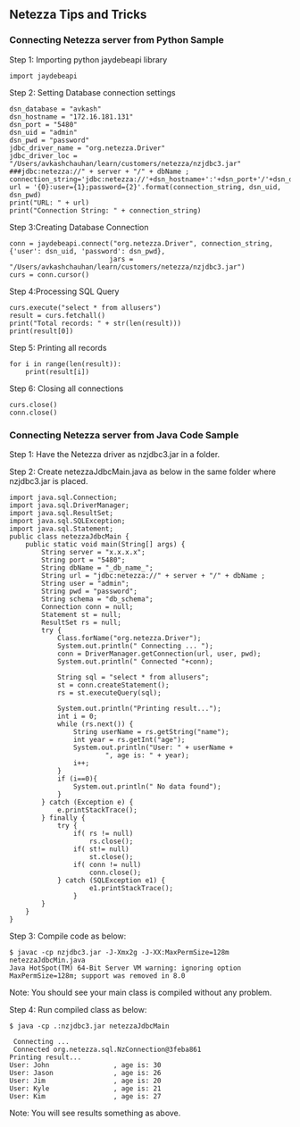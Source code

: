 ## Netezza Tips and Tricks ##

### Connecting Netezza server from Python Sample ###

Step 1: Importing python jaydebeapi library
```
import jaydebeapi
```
Step 2: Setting Database connection settings
```
dsn_database = "avkash"            
dsn_hostname = "172.16.181.131" 
dsn_port = "5480"                
dsn_uid = "admin"        
dsn_pwd = "password"      
jdbc_driver_name = "org.netezza.Driver"
jdbc_driver_loc = "/Users/avkashchauhan/learn/customers/netezza/nzjdbc3.jar"
###jdbc:netezza://" + server + "/" + dbName ;
connection_string='jdbc:netezza://'+dsn_hostname+':'+dsn_port+'/'+dsn_database
url = '{0}:user={1};password={2}'.format(connection_string, dsn_uid, dsn_pwd)
print("URL: " + url)
print("Connection String: " + connection_string)
```
Step 3:Creating Database Connection
```
conn = jaydebeapi.connect("org.netezza.Driver", connection_string, {'user': dsn_uid, 'password': dsn_pwd},
                         jars = "/Users/avkashchauhan/learn/customers/netezza/nzjdbc3.jar")
curs = conn.cursor()
```
Step 4:Processing SQL Query
```
curs.execute("select * from allusers")
result = curs.fetchall()
print("Total records: " + str(len(result)))
print(result[0])
```
Step 5: Printing all records
```
for i in range(len(result)):
    print(result[i])
```
Step 6: Closing all connections
```
curs.close()
conn.close()
```

### Connecting Netezza server from Java Code Sample ###

Step 1: Have the Netezza driver as nzjdbc3.jar in a folder.

Step 2: Create netezzaJdbcMain.java as below in the same folder where nzjdbc3.jar is placed.

```
import java.sql.Connection;
import java.sql.DriverManager;
import java.sql.ResultSet;
import java.sql.SQLException;
import java.sql.Statement;
public class netezzaJdbcMain {
    public static void main(String[] args) {
        String server = "x.x.x.x";
        String port = "5480";
        String dbName = "_db_name_";
        String url = "jdbc:netezza://" + server + "/" + dbName ;
        String user = "admin";
        String pwd = "password";
        String schema = "db_schema";
        Connection conn = null;
        Statement st = null;
        ResultSet rs = null;
        try {
            Class.forName("org.netezza.Driver");
            System.out.println(" Connecting ... ");
            conn = DriverManager.getConnection(url, user, pwd);
            System.out.println(" Connected "+conn);
            
            String sql = "select * from allusers";
            st = conn.createStatement();
            rs = st.executeQuery(sql);

            System.out.println("Printing result...");
            int i = 0;
            while (rs.next()) {
                String userName = rs.getString("name");
                int year = rs.getInt("age");
                System.out.println("User: " + userName +
                        ", age is: " + year);
                i++;
            }
            if (i==0){
                System.out.println(" No data found");
            }
        } catch (Exception e) {
            e.printStackTrace();
        } finally {
            try {
                if( rs != null) 
                    rs.close();
                if( st!= null)
                    st.close();
                if( conn != null)
                    conn.close();
            } catch (SQLException e1) {
                    e1.printStackTrace();
                }
        }
    }
}
```
Step 3: Compile code as below:
```
$ javac -cp nzjdbc3.jar -J-Xmx2g -J-XX:MaxPermSize=128m netezzaJdbcMin.java                                                                                                                                
Java HotSpot(TM) 64-Bit Server VM warning: ignoring option MaxPermSize=128m; support was removed in 8.0
```
Note: You should see your main class is compiled without any problem.

Step 4: Run compiled class as below:

```
$ java -cp .:nzjdbc3.jar netezzaJdbcMain

 Connecting ...
 Connected org.netezza.sql.NzConnection@3feba861
Printing result...
User: John                , age is: 30
User: Jason               , age is: 26
User: Jim                 , age is: 20
User: Kyle                , age is: 21
User: Kim                 , age is: 27

```
Note: You will see results something as above. 
